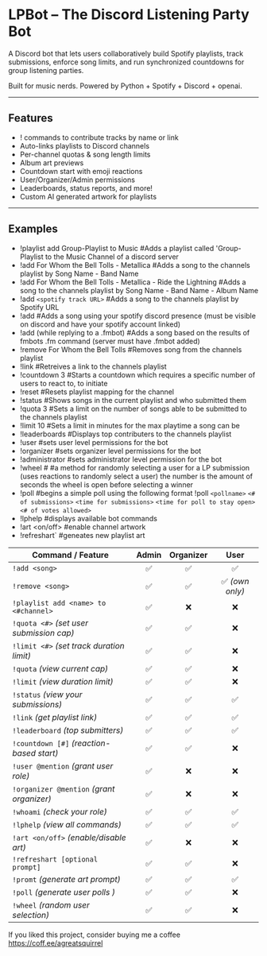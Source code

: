 #  LPBot – The Discord Listening Party Bot
A Discord bot that lets users collaboratively build Spotify playlists, track submissions, enforce song limits, and run synchronized countdowns for group listening parties.

Built for music nerds. Powered by Python + Spotify + Discord + openai.

---

##  Features

- ! commands to contribute tracks by name or link
- Auto-links playlists to Discord channels
- Per-channel quotas & song length limits
- Album art previews
- Countdown start with emoji reactions
- User/Organizer/Admin permissions
- Leaderboards, status reports, and more!
- Custom AI generated artwork for playlists

---
## Examples

- !playlist add Group-Playlist to Music                            #Adds a playlist called 'Group-Playlist to the Music Channel of a discord server 
- !add For Whom the Bell Tolls - Metallica                         #Adds a song to the channels playlist by Song Name - Band Name
- !add For Whom the Bell Tolls - Metallica - Ride the Lightning    #Adds a song to the channels playlist by Song Name - Band Name - Album Name
- !add `<spotify track URL>`                                       #Adds a song to the channels playlist by Spotify URL
- !add                                                             #Adds a song using your spotify discord presence (must be visible on discord and have your spotify account linked)
- !add (while replying to a .fmbot)                                #Adds a song based on the results of fmbots .fm command (server must have .fmbot added) 
- !remove For Whom the Bell Tolls                                  #Removes song from the channels playlist
- !link                                                            #Retreives a link to the channels playlist
- !countdown 3                                                     #Starts a countdown which requires a specific number of users to react to, to initiate
- !reset                                                           #Resets playlist mapping for the channel
- !status                                                          #Shows songs in the current playlist and who submitted them
- !quota 3                                                         #Sets a limit on the number of songs able to be submitted to the channels playlist
- !limit 10                                                        #Sets a limit in minutes for the max playtime a song can be
- !leaderboards                                                    #Displays top contributers to the channels playlist
- !user                                                            #sets user level permissions for the bot
- !organizer                                                       #sets organizer level permissions for the bot
- !administrator                                                   #sets administrator level permission for the bot
- !wheel #                                                         #a method for randomly selecting a user for a LP submission (uses reactions to randomly select a user) the number is the amount of seconds the wheel is open before selecting a winner
- !poll                                                            #begins a simple poll using the following format !poll `<pollname>` `<# of submissions>` `<time for submissions>` `<time for poll to stay open>` `<# of votes allowed>` 
- !lphelp                                                          #displays available bot commands 
- !art <on/off>                                                    #enable channel artwork
- !refreshart`                                                     #geneates new playlist art

| Command / Feature                         | Admin | Organizer |      User      |
| ----------------------------------------- | :---: | :-------: | :------------: |
| `!add <song>`                             |   ✅   |     ✅     |        ✅       |
| `!remove <song>`                          |   ✅   |     ✅     | ✅ *(own only)* |
| `!playlist add <name> to <#channel>`      |   ✅   |     ❌     |        ❌       |
| `!quota <#>` *(set user submission cap)*  |   ✅   |     ✅     |        ❌       |
| `!limit <#>` *(set track duration limit)* |   ✅   |     ✅     |        ❌       |
| `!quota` *(view current cap)*             |   ✅   |     ✅     |        ❌       |
| `!limit` *(view duration limit)*          |   ✅   |     ✅     |        ❌       |
| `!status` *(view your submissions)*       |   ✅   |     ✅     |        ✅       |
| `!link` *(get playlist link)*             |   ✅   |     ✅     |        ✅       |
| `!leaderboard` *(top submitters)*         |   ✅   |     ✅     |        ✅       |
| `!countdown [#]` *(reaction-based start)* |   ✅   |     ✅     |        ❌       |
| `!user @mention` *(grant user role)*      |   ✅   |     ❌     |        ❌       |
| `!organizer @mention` *(grant organizer)* |   ✅   |     ❌     |        ❌       |
| `!whoami` *(check your role)*             |   ✅   |     ✅     |        ✅       |
| `!lphelp` *(view all commands)*           |   ✅   |     ✅     |        ✅       |
| `!art <on/off>` *(enable/disable art)*    |   ✅   |     ❌     |        ❌       |
| `!refreshart [optional prompt]`           |   ✅   |     ✅     |        ❌       |
| `!promt` *(generate art prompt)*          |   ✅   |     ✅     |        ✅       |
| `!poll` *(generate user polls  )*         |   ✅   |     ✅     |        ❌       |
| `!wheel` *(random user selection)*        |   ✅   |     ✅     |        ❌       |


If you liked this project, consider buying me a coffee
https://coff.ee/agreatsquirrel
